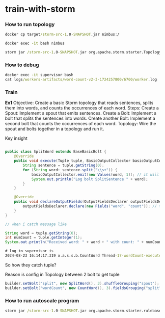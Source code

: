 # train-with-storm


### How to run topology

```cmd
docker cp target/storm-src-1.0-SNAPSHOT.jar nimbus:/

docker exec -it bash nimbus

storm jar /storm-src-1.0-SNAPSHOT.jar org.apache.storm.starter.TopologyClassName

```

### How to debug

```cmd
docker exec -it supervisor bash
cat logs/workers-artifacts/word-count-v2-3-1724257800/6700/worker.log
```


### Train

**Ex1**
Objective: Create a basic Storm topology that reads sentences, splits them into words, and counts the occurrences of each word.
Steps:
Create a Spout: Implement a spout that emits sentences.
Create a Bolt: Implement a bolt that splits the sentences into words.
Create another Bolt: Implement a second bolt that counts the occurrences of each word.
Topology: Wire the spout and bolts together in a topology and run it.


Key insight

```java

public class SplitWord extends BaseBasicBolt {
    @Override
    public void execute(Tuple tuple, BasicOutputCollector basicOutputCollector) {
        String sentence = tuple.getString(0);
        for (String word: sentence.split("\\s+")) {
            basicOutputCollector.emit(new Values(word, 1)); // it will send tuple like(word,1)
            System.out.println("Log bolt SplitSentence " + word);
        }
    }

    @Override
    public void declareOutputFields(OutputFieldsDeclarer outputFieldsDeclarer) {
        outputFieldsDeclarer.declare(new Fields("word", "count")); // this is name field in tuple will be sent (word, count)
    }
}

```


```java
// when i catch message like

String word = tuple.getString(0);
int numCount = tuple.getInteger(1);
System.out.println("Received word: " + word + " with count: " + numCount);
```

```cmd
# log in supervisor is
2024-08-23 16:14:17.319 o.a.s.s.b.CountWord Thread-17-wordCount-executor[13, 13] [INFO] Received word: a with count: 1
```

So how they catch tuple?

Reason is config in Topology between 2 bolt to get tuple

```java
builder.setBolt("split", new SplitWord(), 3).shuffleGrouping("spout");
builder.setBolt("wordCount", new CountWord(), 3).fieldsGrouping("split", new Fields("word"));
```


### How to run autoscale program

```cmd
storm jar /storm-src-1.0-SNAPSHOT.jar org.apache.storm.starter.rulebase.v1.TopologyAutoScaleCode input.txt target.txt
```